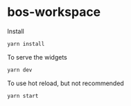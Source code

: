 # bos-workspace

Install
```bash
yarn install
```

To serve the widgets
```bash
yarn dev
```

To use hot reload, but not recommended
```bash
yarn start
```